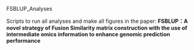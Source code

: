 FSBLUP_Analyses

Scripts to run all analyses and make all figures in the paper: **FSBLUP：A novel strategy of Fusion Similarity matrix construction with the use of intermediate omics information to enhance genomic prediction performance**